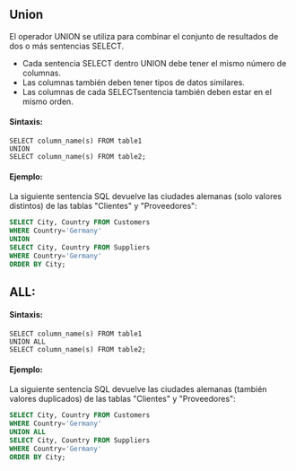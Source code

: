 ## Union

El operador UNION se utiliza para combinar el conjunto de resultados de dos o más sentencias SELECT.

- Cada sentencia SELECT dentro UNION debe tener el mismo número de columnas.
- Las columnas también deben tener tipos de datos similares.
- Las columnas de cada SELECTsentencia también deben estar en el mismo orden.
  
#### Sintaxis:

```ssh
SELECT column_name(s) FROM table1
UNION
SELECT column_name(s) FROM table2;
```

#### Ejemplo:

La siguiente sentencia SQL devuelve las ciudades alemanas (solo valores distintos) de las tablas "Clientes" y "Proveedores":

```sql
SELECT City, Country FROM Customers
WHERE Country='Germany'
UNION
SELECT City, Country FROM Suppliers
WHERE Country='Germany'
ORDER BY City;
```

## ALL:

#### Sintaxis:

```ssh
SELECT column_name(s) FROM table1
UNION ALL
SELECT column_name(s) FROM table2;
```

#### Ejemplo:

La siguiente sentencia SQL devuelve las ciudades alemanas (también valores duplicados) de las tablas "Clientes" y "Proveedores":

```sql
SELECT City, Country FROM Customers
WHERE Country='Germany'
UNION ALL
SELECT City, Country FROM Suppliers
WHERE Country='Germany'
ORDER BY City;
```